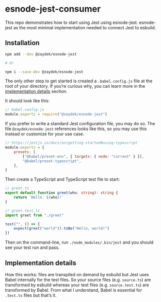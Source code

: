 # esnode-jest-consumer

This repo demonstrates how to start using Jest using esnode-jest. esnode-jest as the most minimal implementation needed
to connect Jest to esbuild.

## Installation

```sh
npm add --dev @zaydek/esnode-jest

# Or

npm i --save-dev @zaydek/esnode-jest
```

The only other step to get started is created a `.babel.config.js` file at the root of your directory. If you’re curious
why, you can learn more in the [implementation details](#implementation-details) section.

It should look like this:

```js
// babel.config.js
module.exports = require("@zaydek/esnode-jest")
```

If you prefer to write a standard Jest configuration file, you may do so. The file `@zaydek/esnode-jest` references
looks like this, so you may use this instead or customize for your use case.

<!-- prettier-ignore -->
```js
// https://jestjs.io/docs/en/getting-started#using-typescript
module.exports = {
	presets: [
		["@babel/preset-env", { targets: { node: "current" } }],
		"@babel/preset-typescript",
	],
}
```

Then create a TypeScript and TypeScript test file to start:

```ts
// greet.ts
export default function greet(who: string): string {
	return `Hello, ${who}!`
}
```

```ts
// greet.test.ts
import greet from "./greet"

test("", () => {
	expect(greet("world")).toBe("Hello, world!")
})
```

Then on the command-line, run `./node_modules/.bin/jest` and you should see your test run and pass.

## Implementation details

How this works: files are transpiled on demand by esbuild but Jest uses Babel internally for the test files. So your
source files (e.g. `source.ts`) are transformed by esbuild whereas your test files (e.g. `source.test.ts`) are
transformed by Babel. From what I understand, Babel is essential for `.test.ts` files but that’s it.
